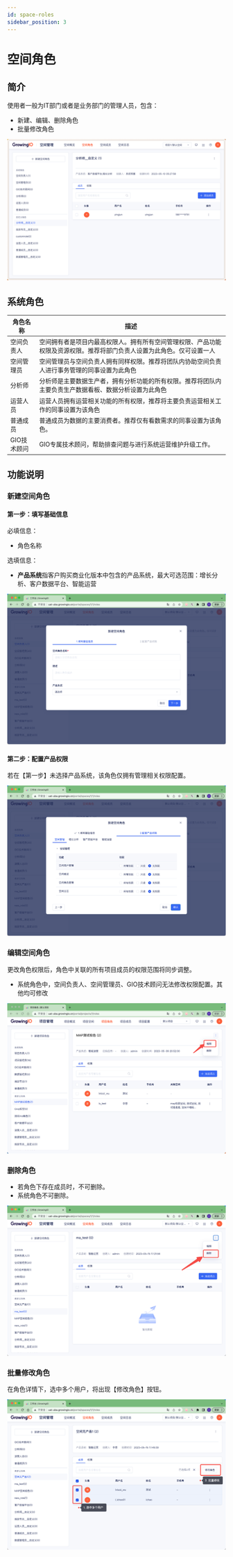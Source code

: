 ```yaml
---
id: space-roles
sidebar_position: 3
---
```


# 空间角色

## 简介

使用者一般为IT部门或者是业务部门的管理人员，包含：

* 新建、编辑、删除角色
* 批量修改角色

![图 7](/img/kongjianjuese_space-roles.png)  


## 系统角色

| 角色名称 | 描述 |
| ---| --- |
| 空间负责人|空间拥有者是项目内最高权限人。拥有所有空间管理权限、产品功能权限及资源权限。推荐将部门负责人设置为此角色。仅可设置一人
|空间管理员|空间管理员与空间负责人拥有同样权限。推荐将团队内协助空间负责人进行事务管理的同事设置为此角色
|分析师|分析师是主要数据生产者，拥有分析功能的所有权限。推荐将团队内主要负责生产数据看板、数据分析设置为此角色
|运营人员|运营人员拥有运营相关功能的所有权限，推荐将主要负责运营相关工作的同事设置为该角色
|普通成员|普通成员为数据的主要消费者。推荐仅有看数需求的同事设置为该角色。
|GIO技术顾问| GIO专属技术顾问，帮助排查问题与进行系统运营维护升级工作。

## 功能说明

### 新建空间角色

#### 第一步：填写基础信息

必填信息：

* 角色名称

选填信息：

* **产品系统**指客户购买商业化版本中包含的产品系统，最大可选范围：增长分析、客户数据平台、智能运营

![图 2](/img/xinjiankongjianjuese_space-roles.png)  

#### 第二步：配置产品权限

若在【第一步】未选择产品系统，该角色仅拥有管理相关权限配置。

![图 3 ](/img/peixunchanpinxinxi_space-roles.png)

### 编辑空间角色

更改角色权限后，角色中关联的所有项目成员的权限范围将同步调整。

* 系统角色中，空间负责人、空间管理员、GIO技术顾问无法修改权限配置。其他均可修改

![图 7](/img/bianjixiangmujuese_project-roles.png)

### 删除角色

* 若角色下存在成员时，不可删除。
* 系统角色不可删除。

![图 5](/img/shanchujuese_space-roles.png)

### 批量修改角色

在角色详情下，选中多个用户，将出现【修改角色】按钮。

![图 6](/img/piliangxiugai_space-roles.png)  
